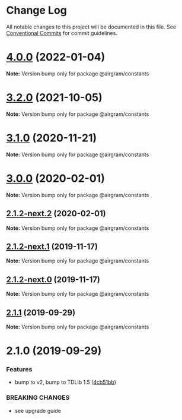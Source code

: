 # Change Log

All notable changes to this project will be documented in this file.
See [Conventional Commits](https://conventionalcommits.org) for commit guidelines.

# [4.0.0](https://github.com/airgram/airgram/compare/@airgram/constants@3.2.0...@airgram/constants@4.0.0) (2022-01-04)

**Note:** Version bump only for package @airgram/constants





# [3.2.0](https://github.com/airgram/airgram/compare/@airgram/constants@3.1.0...@airgram/constants@3.2.0) (2021-10-05)

**Note:** Version bump only for package @airgram/constants





# [3.1.0](https://github.com/airgram/airgram/compare/@airgram/constants@3.0.0...@airgram/constants@3.1.0) (2020-11-21)

**Note:** Version bump only for package @airgram/constants





# [3.0.0](https://github.com/airgram/airgram/compare/@airgram/constants@2.1.2-next.2...@airgram/constants@3.0.0) (2020-02-01)

**Note:** Version bump only for package @airgram/constants





## [2.1.2-next.2](https://github.com/airgram/airgram/compare/@airgram/constants@2.1.2-next.1...@airgram/constants@2.1.2-next.2) (2020-02-01)

**Note:** Version bump only for package @airgram/constants





## [2.1.2-next.1](https://github.com/airgram/airgram/compare/@airgram/constants@2.1.2-next.0...@airgram/constants@2.1.2-next.1) (2019-11-17)

**Note:** Version bump only for package @airgram/constants





## [2.1.2-next.0](https://github.com/airgram/airgram/compare/@airgram/constants@2.0.1...@airgram/constants@2.1.2-next.0) (2019-11-17)

**Note:** Version bump only for package @airgram/constants





## [2.1.1](https://github.com/esindger/airgram/compare/@airgram/constants@2.1.0...@airgram/constants@2.1.1) (2019-09-29)

**Note:** Version bump only for package @airgram/constants





# 2.1.0 (2019-09-29)


### Features

* bump to v2, bump to TDLib 1.5 ([4cb51bb](https://github.com/esindger/airgram/commit/4cb51bb))


### BREAKING CHANGES

* see upgrade guide
